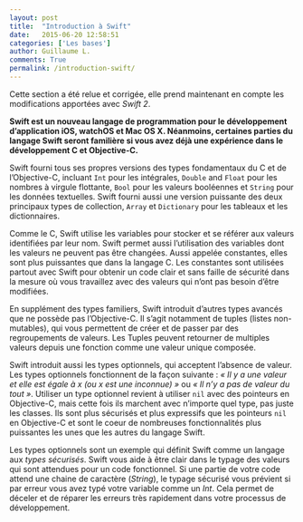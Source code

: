 ```yaml
---
layout: post
title:  "Introduction à Swift"
date:   2015-06-20 12:58:51
categories: ['Les bases']
author: Guillaume L.
comments: True
permalink: /introduction-swift/
---
```


<div class="swift2">
	<p>Cette section a été relue et corrigée, elle prend maintenant en compte les modifications apportées avec <em>Swift 2</em>.</p>
</div>

**Swift est un nouveau langage de programmation pour le développement d’application iOS, watchOS et Mac OS X. Néanmoins, certaines parties du langage Swift seront familière si vous avez déjà une expérience dans le développement C et Objective-C.**

Swift fourni tous ses propres versions des types fondamentaux du C et de l’Objective-C, incluant `Int` pour les intégrales, `Double` and `Float` pour les nombres à virgule flottante, `Bool` pour les valeurs booléennes et `String` pour les données textuelles. Swift fourni aussi une version puissante des deux principaux types de collection, `Array` et `Dictionary` pour les tableaux et les dictionnaires.

Comme le C, Swift utilise les variables pour stocker et se référer aux valeurs identifiées par leur nom. Swift permet aussi l’utilisation des variables dont les valeurs ne peuvent pas être changées. Aussi appelée constantes, elles sont plus puissantes que dans la langage C. Les constantes sont utilisées partout avec Swift pour obtenir un code clair et sans faille de sécurité dans la mesure où vous travaillez avec des valeurs qui n’ont pas besoin d’être modifiées.

En supplément des types familiers, Swift introduit d’autres types avancés que ne possède pas l’Objective-C. Il s’agit notamment de tuples (listes non-mutables), qui vous permettent de créer et de passer par des regroupements de valeurs. Les Tuples peuvent retourner de multiples valeurs depuis une fonction comme une valeur unique composée.

Swift introduit aussi les types optionnels, qui acceptent l’absence de valeur. Les types optionnels fonctionnent de la façon suivante : *« Il y a une valeur et elle est égale à x (ou x est une inconnue) »* ou *« Il n’y a pas de valeur du tout »*. Utiliser un type optionnel revient à utiliser `nil` avec des pointeurs en Objective-C, mais cette fois ils marchent avec n’importe quel type, pas juste les classes. Ils sont plus sécurisés et plus expressifs que les pointeurs `nil` en Objective-C et sont le coeur de nombreuses fonctionnalités plus puissantes les unes que les autres du langage Swift.

Les types optionnels sont un exemple qui définit Swift comme un langage aux *types sécurisés*. Swift vous aide à être clair dans le typage des valeurs qui sont attendues pour un code fonctionnel. Si une partie de votre code attend une chaine de caractère (*String*), le typage sécurisé vous prévient si par erreur vous avez typé votre variable comme un *Int*. Cela permet de déceler et de réparer les erreurs très rapidement dans votre processus de développement.
